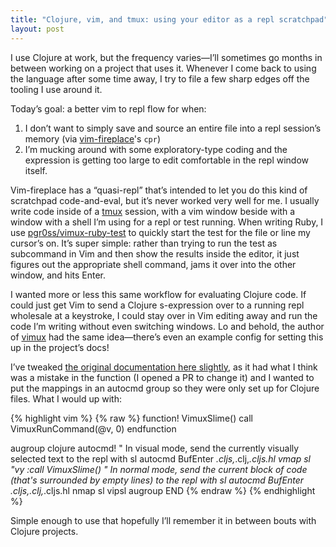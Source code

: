 ```yaml
---
title: "Clojure, vim, and tmux: using your editor as a repl scratchpad"
layout: post
---
```


I use Clojure at work, but the frequency varies—I’ll sometimes go months in between working on a project that uses it. Whenever I come back to using the language after some time away, I try to file a few sharp edges off the tooling I use around it.

Today’s goal: a better vim to repl flow for when:

1. I don’t want to simply save and source an entire file into a repl session’s memory (via [vim-fireplace](https://github.com/tpope/vim-fireplace)'s `cpr`)
2. I’m mucking around with some exploratory-type coding and the expression is getting too large to edit comfortable in the repl window itself.

Vim-fireplace has a “quasi-repl” that’s intended to let you do this kind of scratchpad code-and-eval, but it’s never worked very well for me. I usually write code inside of a [tmux](https://robots.thoughtbot.com/a-tmux-crash-course) session, with a vim window beside with a window with a shell I’m using for a repl or test running. When writing Ruby, I use [pgr0ss/vimux-ruby-test](https://github.com/pgr0ss/vimux-ruby-test) to quickly start the test for the file or line my cursor’s on. It’s super simple: rather than trying to run the test as subcommand in Vim and then show the results inside the editor, it just figures out the appropriate shell command, jams it over into the other window, and hits Enter. 

I wanted more or less this same workflow for evaluating Clojure code. If could just get Vim to send a Clojure s-expression over to a running repl wholesale at a keystroke, I could stay over in Vim editing away and run the code I’m writing without even switching windows. Lo and behold, the author of [vimux](https://github.com/benmills/vimux) had the same idea—there’s even an example config for setting this up in the project’s docs!

I’ve tweaked [the original documentation here slightly](https://github.com/benmills/vimux/blob/37f41195e6369ac602a08ec61364906600b771f1/doc/vimux.txt#L245-L273), as it had what I think was a mistake in the function (I opened a PR to change it) and I wanted to put the mappings in an autocmd group so they were only set up for Clojure files. What I would up with:


{% highlight vim %}
{% raw %}
function! VimuxSlime()
  call VimuxRunCommand(@v, 0)
endfunction

augroup clojure
  autocmd!
  " In visual mode, send the currently visually selected text to the repl with <leader>sl
  autocmd BufEnter *.cljs,*.clj,*.cljs.hl vmap <Leader>sl "vy :call VimuxSlime()<CR>
  " In normal mode, send the current block of code (that's surrounded by empty lines) to the repl with <leader>sl
  autocmd BufEnter *.cljs,*.clj,*.cljs.hl nmap <Leader>sl vip<Leader>sl<CR>
augroup END
{% endraw %}
{% endhighlight %}

Simple enough to use that hopefully I’ll remember it in between bouts with Clojure projects.
